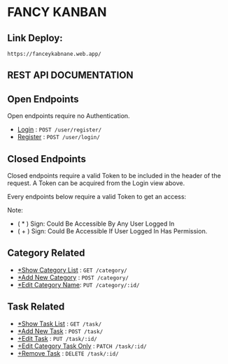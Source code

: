 # FANCY KANBAN

## Link Deploy:
    https://fanceykabnane.web.app/

## REST API DOCUMENTATION

## Open Endpoints

Open endpoints require no Authentication.

* [Login](./APIDocs/user/login.md) : `POST /user/register/`
* [Register](./APIDocs/user/register.md) : `POST /user/login/`

## Closed Endpoints

Closed endpoints require a valid Token to be included in the header of the
request. A Token can be acquired from the Login view above. 

Every endpoints below require a valid Token to get an access:

Note: 
* ( * ) Sign: Could Be Accessible By Any User Logged In
* ( + ) Sign: Could Be Accessible If User Logged In Has Permission. 

## Category Related

* [*Show Category List](./APIDocs/category/CategoryList.md) : `GET /category/`  
* [*Add New Category](./APIDocs/category/AddCategory.md) : `POST /category/`
* [*Edit Category Name](./APIDocs/category/EditCategory.md): `PUT /category/:id/`

## Task Related

* [*Show Task List](./APIDocs/task/TaskList.md) : `GET /task/`
* [*Add New Task](./APIDocs/task/AddTask.md) : `POST /task/`
* [+Edit Task](./APIDocs/task/EditTask.md) : `PUT /task/:id/`
* [+Edit Category Task Only](./APIDocs/task/EditCategoryTask.md) : `PATCH /task/:id/`
* [+Remove Task](./APIDocs/task/RemoveTask.md) : `DELETE /task/:id/`